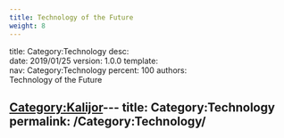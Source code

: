 ```yaml
---
title: Technology of the Future
weight: 8
---
```


title:		Category:Technology
desc:		
date:		2019/01/25
version:	1.0.0
template:	
nav:		Category:Technology
percent:	100
authors:	
Technology of the Future

[Category:Kalijor](Category:Kalijor "wikilink")---
title: Category:Technology
permalink: /Category:Technology/
---

